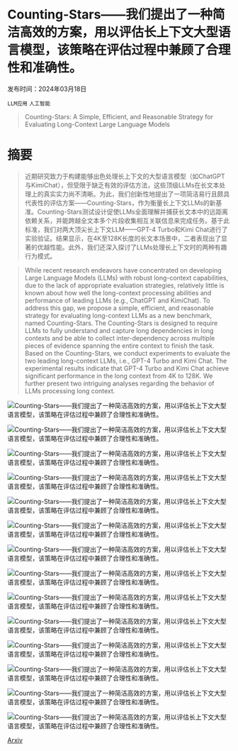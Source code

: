# Counting-Stars——我们提出了一种简洁高效的方案，用以评估长上下文大型语言模型，该策略在评估过程中兼顾了合理性和准确性。

发布时间：2024年03月18日

`LLM应用` `人工智能`

> Counting-Stars: A Simple, Efficient, and Reasonable Strategy for Evaluating Long-Context Large Language Models

# 摘要

> 近期研究致力于构建能够出色处理长上下文的大型语言模型（如ChatGPT与KimiChat），但受限于缺乏有效的评估方法，这些顶级LLMs在长文本处理上的真实实力尚不清晰。为此，我们创新性地提出了一项简洁易行且颇具代表性的评估方案——Counting-Stars，作为衡量长上下文LLMs的新基准。Counting-Stars测试设计促使LLMs全面理解并捕获长文本中的远距离依赖关系，并能跨越全文本多个片段收集相互关联信息来完成任务。基于此标准，我们对两大顶尖长上下文LLM——GPT-4 Turbo和Kimi Chat进行了实验验证。结果显示，在4K至128K长度的长文本场景中，二者表现出了显著的优越性能。此外，我们还深入探讨了LLMs处理长上下文时的两种有趣行为模式。

> While recent research endeavors have concentrated on developing Large Language Models (LLMs) with robust long-context capabilities, due to the lack of appropriate evaluation strategies, relatively little is known about how well the long-context processing abilities and performance of leading LLMs (e.g., ChatGPT and KimiChat). To address this gap, we propose a simple, efficient, and reasonable strategy for evaluating long-context LLMs as a new benchmark, named Counting-Stars. The Counting-Stars is designed to require LLMs to fully understand and capture long dependencies in long contexts and be able to collect inter-dependency across multiple pieces of evidence spanning the entire context to finish the task. Based on the Counting-Stars, we conduct experiments to evaluate the two leading long-context LLMs, i.e., GPT-4 Turbo and Kimi Chat. The experimental results indicate that GPT-4 Turbo and Kimi Chat achieve significant performance in the long context from 4K to 128K. We further present two intriguing analyses regarding the behavior of LLMs processing long context.

![Counting-Stars——我们提出了一种简洁高效的方案，用以评估长上下文大型语言模型，该策略在评估过程中兼顾了合理性和准确性。](../../../paper_images/2403.11802/x1.png)

![Counting-Stars——我们提出了一种简洁高效的方案，用以评估长上下文大型语言模型，该策略在评估过程中兼顾了合理性和准确性。](../../../paper_images/2403.11802/x2.png)

![Counting-Stars——我们提出了一种简洁高效的方案，用以评估长上下文大型语言模型，该策略在评估过程中兼顾了合理性和准确性。](../../../paper_images/2403.11802/x3.png)

![Counting-Stars——我们提出了一种简洁高效的方案，用以评估长上下文大型语言模型，该策略在评估过程中兼顾了合理性和准确性。](../../../paper_images/2403.11802/x4.png)

![Counting-Stars——我们提出了一种简洁高效的方案，用以评估长上下文大型语言模型，该策略在评估过程中兼顾了合理性和准确性。](../../../paper_images/2403.11802/x5.png)

![Counting-Stars——我们提出了一种简洁高效的方案，用以评估长上下文大型语言模型，该策略在评估过程中兼顾了合理性和准确性。](../../../paper_images/2403.11802/x6.png)

![Counting-Stars——我们提出了一种简洁高效的方案，用以评估长上下文大型语言模型，该策略在评估过程中兼顾了合理性和准确性。](../../../paper_images/2403.11802/x7.png)

![Counting-Stars——我们提出了一种简洁高效的方案，用以评估长上下文大型语言模型，该策略在评估过程中兼顾了合理性和准确性。](../../../paper_images/2403.11802/x8.png)

![Counting-Stars——我们提出了一种简洁高效的方案，用以评估长上下文大型语言模型，该策略在评估过程中兼顾了合理性和准确性。](../../../paper_images/2403.11802/x9.png)

![Counting-Stars——我们提出了一种简洁高效的方案，用以评估长上下文大型语言模型，该策略在评估过程中兼顾了合理性和准确性。](../../../paper_images/2403.11802/x10.png)

![Counting-Stars——我们提出了一种简洁高效的方案，用以评估长上下文大型语言模型，该策略在评估过程中兼顾了合理性和准确性。](../../../paper_images/2403.11802/x11.png)

![Counting-Stars——我们提出了一种简洁高效的方案，用以评估长上下文大型语言模型，该策略在评估过程中兼顾了合理性和准确性。](../../../paper_images/2403.11802/x12.png)

![Counting-Stars——我们提出了一种简洁高效的方案，用以评估长上下文大型语言模型，该策略在评估过程中兼顾了合理性和准确性。](../../../paper_images/2403.11802/x13.png)

![Counting-Stars——我们提出了一种简洁高效的方案，用以评估长上下文大型语言模型，该策略在评估过程中兼顾了合理性和准确性。](../../../paper_images/2403.11802/x14.png)

[Arxiv](https://arxiv.org/abs/2403.11802)